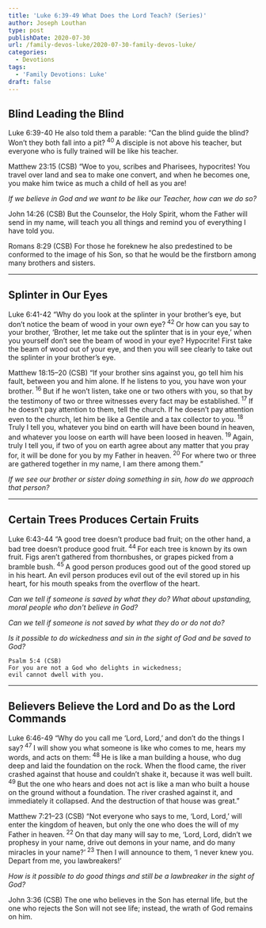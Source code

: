 ```yaml
---
title: 'Luke 6:39-49 What Does the Lord Teach? (Series)'
author: Joseph Louthan
type: post
publishDate: 2020-07-30
url: /family-devos-luke/2020-07-30-family-devos-luke/
categories:
  - Devotions
tags:
  - 'Family Devotions: Luke'
draft: false
---
```


## Blind Leading the Blind

Luke 6:39-40 He also told them a parable: “Can the blind guide the blind? Won’t they both fall into a pit?<sup> 40 </sup>A disciple is not above his teacher, but everyone who is fully trained will be like his teacher.

Matthew 23:15 (CSB) “Woe to you, scribes and Pharisees, hypocrites! You travel over land and sea to make one convert, and when he becomes one, you make him twice as much a child of hell as you are!

*If we believe in God and we want to be like our Teacher, how can we do so?*

John 14:26 (CSB) But the Counselor, the Holy Spirit, whom the Father will send in my name, will teach you all things and remind you of everything I have told you.

Romans 8:29 (CSB) For those he foreknew he also predestined to be conformed to the image of his Son, so that he would be the firstborn among many brothers and sisters.

------

## Splinter in Our Eyes

Luke 6:41-42 “Why do you look at the splinter in your brother’s eye, but don’t notice the beam of wood in your own eye?<sup> 42 </sup>Or how can you say to your brother, ‘Brother, let me take out the splinter that is in your eye,’ when you yourself don’t see the beam of wood in your eye? Hypocrite! First take the beam of wood out of your eye, and then you will see clearly to take out the splinter in your brother’s eye.

Matthew 18:15–20 (CSB) “If your brother sins against you, go tell him his fault, between you and him alone. If he listens to you, you have won your brother.<sup> 16 </sup>But if he won’t listen, take one or two others with you, so that by the testimony of two or three witnesses every fact may be established.<sup> 17 </sup>If he doesn’t pay attention to them, tell the church. If he doesn’t pay attention even to the church, let him be like a Gentile and a tax collector to you.<sup> 18 </sup>Truly I tell you, whatever you bind on earth will have been bound in heaven, and whatever you loose on earth will have been loosed in heaven.<sup> 19 </sup>Again, truly I tell you, if two of you on earth agree about any matter that you pray for, it will be done for you by my Father in heaven.<sup> 20 </sup>For where two or three are gathered together in my name, I am there among them.”

*If we see our brother or sister doing something in sin, how do we approach that person?*

------

## Certain Trees Produces Certain Fruits

Luke 6:43-44 “A good tree doesn’t produce bad fruit; on the other hand, a bad tree doesn’t produce good fruit.<sup> 44 </sup>For each tree is known by its own fruit. Figs aren’t gathered from thornbushes, or grapes picked from a bramble bush.<sup> 45 </sup>A good person produces good out of the good stored up in his heart. An evil person produces evil out of the evil stored up in his heart, for his mouth speaks from the overflow of the heart.

*Can we tell if someone is saved by what they do? What about upstanding, moral people who don't believe in God?*

*Can we tell if someone is not saved by what they do or do not do?*

*Is it possible to do wickedness and sin in the sight of God and be saved to God?*

    Psalm 5:4 (CSB)
    For you are not a God who delights in wickedness; 
    evil cannot dwell with you.

------

## Believers Believe the Lord and Do as the Lord Commands

Luke 6:46-49 “Why do you call me ‘Lord, Lord,’ and don’t do the things I say?<sup> 47 </sup>I will show you what someone is like who comes to me, hears my words, and acts on them:<sup> 48 </sup>He is like a man building a house, who dug deep and laid the foundation on the rock. When the flood came, the river crashed against that house and couldn’t shake it, because it was well built.<sup> 49 </sup>But the one who hears and does not act is like a man who built a house on the ground without a foundation. The river crashed against it, and immediately it collapsed. And the destruction of that house was great.”

Matthew 7:21–23 (CSB) “Not everyone who says to me, ‘Lord, Lord,’ will enter the kingdom of heaven, but only the one who does the will of my Father in heaven.<sup> 22 </sup>On that day many will say to me, ‘Lord, Lord, didn’t we prophesy in your name, drive out demons in your name, and do many miracles in your name?’<sup> 23 </sup>Then I will announce to them, ‘I never knew you. Depart from me, you lawbreakers!’

*How is it possible to do good things and still be a lawbreaker in the sight of God?*

John 3:36 (CSB) The one who believes in the Son has eternal life, but the one who rejects the Son will not see life; instead, the wrath of God remains on him.
